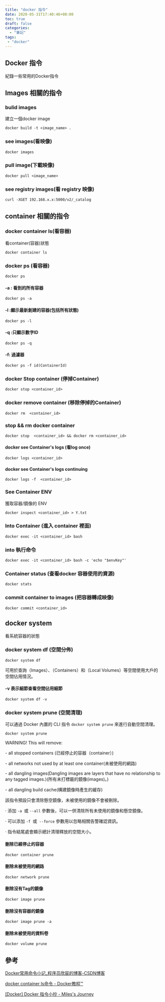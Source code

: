 ```yaml
---
title: "docker 指令"
date: 2020-05-31T17:40:46+08:00
toc: true
draft: false
categories:
  - "筆記"
tags:
 - "docker"
---
```



## Docker 指令

紀錄一些常用的Docker指令

<!--more-->

## Images 相關的指令

### bulid images

建立一個docker image  

```shell
docker build -t <image_name> .
```

### see images(看映像)

```shell
docker images
```

### pull image(下載映像)

```sell
docker pull <image_name>
```

### see registry images(看 registry 映像)

```sell
curl -XGET 192.168.x.x:5000/v2/_catalog
```

## container 相關的指令

### docker container ls(看容器)

看container(容器)狀態

```sell
docker container ls
```

### docker ps (看容器)

```sell
docker ps
```

#### -a : 看到的所有容器

```sell
docker ps -a 
```

#### -l :顯示最新創建的容器(包括所有狀態)

```sell
docker ps -l
```

#### -q :只顯示數字ID

```sell
docker ps -q 
```

#### -f:  過濾器

```shell
docker ps -f id(ContainerId)
```

### docker Stop container (停掉Container)

```sell
docker stop <container_id>
```

### docker remove container (移除停掉的Container)

```sell
docker rm  <container_id>
```

### stop && rm docker container

```sell
docker stop  <container_id> && docker rm <container_id>
```

#### docker see Container's logs (看log once)

```sell
docker logs <container_id>
```

#### docker see Container's logs continuing

```sell
docker logs -f  <container_id>
```

### See Container ENV

獲取容器/鏡像的 ENV

```sell
docker inspect <container_id> > Y.txt 
```

### Into Container (進入 container 裡面)

```sell
docker exec -it <container_id> bash 
```

### into 執行命令

```sell
docker exec -it <container_id> bash -c 'echo "$envKey"'
```

### Container status (查看docker 容器使用的資源)

```sell
docker stats  
```

### commit container to images (把容器轉成映像)

```sell
docker commit <container_id>
```

## docker system

看系統容器的狀態

### docker system df (空間分佈)

```sell
docker system df
```

可用於查詢（Images）、（Containers）和（Local Volumes）等空間使用大戶的空間佔用情況。

#### -v 表示細節查看空間佔用細節

```sell
docker system df -v
```

### docker system prune (空間清理)

可以通過 Docker 內置的 CLI 指令 `docker system prune` 來進行自動空間清理。

```sell
docker system prune
```

WARNING! This will remove:

 \- all stopped containers (已經停止的容器（container）)

 \- all networks not used by at least one container(未被使用的網路)

 \- all dangling images(Dangling images are layers that have no relationship to any tagged images.)(所有未打標籤的鏡像(images)。)

 \- all dangling build cache(構建鏡像時產生的緩存)

該指令預設只會清除懸空鏡像，未被使用的鏡像不會被刪除。

·    添加 `-a `或 `--all` 參數後，可以一併清除所有未使用的鏡像和懸空鏡像。

·    可以添加 `-f `或` --force` 參數用以忽略相關告警確認資訊。

·    指令結尾處會顯示總計清理釋放的空間大小。

#### 刪除已經停止的容器

```sell
docker container prune
```

#### 刪除未被使用的網路

```sell
docker network prune
```

#### 刪除沒有Tag的鏡像

```sell
docker image prune
```

#### 刪除沒有容器的鏡像

````sell
docker image prune -a
````

#### 刪除未被使用的資料卷

````sell
docker volume prune
````

## 參考

[Docker常用命令小记_程序员欣宸的博客-CSDN博客](https://blog.csdn.net/boling_cavalry/article/details/101145739)

[docker container ls命令 - Docker教程™](https://www.yiibai.com/docker/container_ls.html)

[[Docker] Docker 指令小抄 - Miles's Journey](https://mileslin.github.io/2019/04/Docker-%E6%8C%87%E4%BB%A4%E5%B0%8F%E6%8A%84/)

